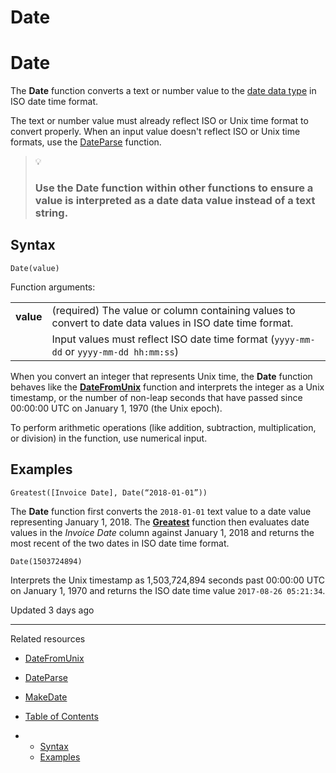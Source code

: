 # Date

# Date

The **Date** function converts a text or number value to the [date data type](/docs/data-types-and-formats#date) in ISO date time format.

The text or number value must already reflect ISO or Unix time format to convert properly. When an input value doesn't reflect ISO or Unix time formats, use the [DateParse](/docs/dateparse) function.

> 💡
>
> ### Use the **Date** function within other functions to ensure a value is interpreted as a date data value instead of a text string.

## Syntax

```
Date(value)
```

Function arguments:

|  |  |
| --- | --- |
| **value** | (required) The value or column containing values to convert to date data values in ISO date time format. |
|  | Input values must reflect ISO date time format (`yyyy-mm-dd` or `yyyy-mm-dd hh:mm:ss`) |

When you convert an integer that represents Unix time, the **Date** function behaves like the **[DateFromUnix](/docs/datefromunix)** function and interprets the integer as a Unix timestamp, or the number of non-leap seconds that have passed since 00:00:00 UTC on January 1, 1970 (the Unix epoch).

To perform arithmetic operations (like addition, subtraction, multiplication, or division) in the function, use numerical input.

## Examples

```
Greatest([Invoice Date], Date(“2018-01-01”))
```

The **Date** function first converts the `2018-01-01` text value ﻿to a date value representing January 1, 2018. The **[Greatest](/docs/greatest)** function then evaluates date values in the *Invoice Date* column against January 1, 2018 and returns the most recent of the two dates in ISO date time format.

```
Date(1503724894)
```

Interprets the Unix timestamp as 1,503,724,894 seconds past 00:00:00 UTC on January 1, 1970 and returns the ISO date time value `2017-08-26 05:21:34`.

Updated 3 days ago

---

Related resources

* [DateFromUnix](/docs/datefromunix)
* [DateParse](/docs/dateparse)
* [MakeDate](/docs/makedate)

* [Table of Contents](#)
* + [Syntax](#syntax)
  + [Examples](#examples)